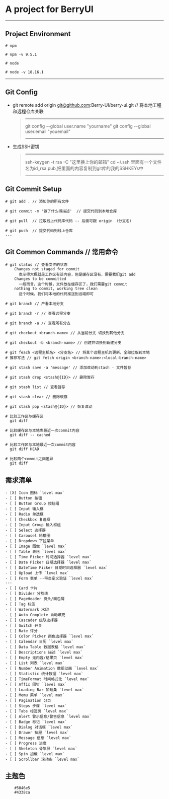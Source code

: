 # A project for BerryUI
---

## Project Environment
```
# npm

# npm -v 9.5.1

# node

# node -v 18.16.1
```
---
## Git Config

  * git remote add origin git@github.com:Berry-UI/berry-ui.git // 将本地工程和远程仓库关联
     > ***
     > git config --global user.name "yourname" 
     > git config --global user.email "youemail" 
     > ***
  * 生成SSH密钥
    > ***
    >ssh-keygen -t rsa -C "这里换上你的邮箱"
    >cd ~/.ssh 里面有一个文件名为id_rsa.pub,把里面的内容复制到git库的我的SSHKEYs中
    > ***
## Git Commit Setup
```
# git add . // 添加你的所有文件

# git commit -m '做了什么得描述'  // 提交代码到本地仓库

# git pull  // 拉取线上代码库代码 -- 后面可跟 origin （分支名）

# git push  // 提交代码到线上仓库 
---
```
## Git Common Commands // 常用命令
```
# git status // 查看文件的状态
    Changes not staged for commit
      表示得大概就是工作区有该内容，但是缓存区没有，需要我们git add
    Changes to be committed
      一般而言，这个时候，文件放在缓存区了，我们需要git commit
    nothing to commit, working tree clean
      这个时候，我们将本地的代码推送到远端即可

# git branch // 产看本地分支

# git branch -r // 查看远程分支

# git branch -a // 查看所有分支

# git checkout <branch-name> // 从当前分支 切换到其他分支

# git checkout -b <branch-name> // 创建并切换到新建分支

# git feach <远程主机名> <分支名> // 将某个远程主机的更新，全部拉取到本地
# 推荐写法 // git fetch origin <branch-name>:<local-branch-name>

# git stash save -a 'message' // 添加改动到stash - 文件暂存

# git stash drop <stash@{ID}> // 删除暂存

# git stash list // 查看暂存

# git stash clear // 删除缓存

# git stash pop <stash@{ID}> // 恢复改动

# 比较工作区与缓存区
  git diff

# 比较缓存区与本地库最近一次commit内容
  git diff -- cached

# 比较工作区与本地最近一次commit内容
  git diff HEAD

# 比较两个commit之间差异
  git diff
```

## 需求清单
```
- [X] Icon 图标 `level max`
- [ ] Button 按钮
- [ ] Button Group 按钮组
- [ ] Input 输入框
- [ ] Radio 单选框
- [ ] Checkbox 复选框
- [ ] Input Group 输入框组
- [ ] Select 选择器
- [ ] Carousel 轮播图
- [ ] Dropdown 下拉菜单
- [ ] Image 图像 `level max`
- [ ] Table 表格 `level max`
- [ ] Time Picker 时间选择器 `level max`
- [ ] Date Picker 日期选择器 `level max`
- [ ] DateTime Picker 日期时间选择器 `level max`
- [ ] Upload 上传 `level max`
- [ ] Form 表单 --带自定义验证 `level max`
---
- [ ] Card 卡片
- [ ] Divider 分割线
- [ ] PageHeader 页头/面包屑
- [ ] Tag 标签
- [ ] Watermark 水印
- [ ] Auto Complete 自动填充
- [ ] Cascader 级联选择器
- [ ] Switch 开关
- [ ] Rate 评分
- [ ] Color Picker 颜色选择器 `level max`
- [ ] Calendar 日历 `level max`
- [ ] Data Table 数据表格 `level max`
- [ ] Descriptions 描述 `level max`
- [ ] Empty 无内容/结果页 `level max`
- [ ] List 列表 `level max`
- [ ] Number Animation 数组动画 `level max`
- [ ] Statistic 统计数据 `level max`
- [ ] TimeFormat 时间格式化 `level max`
- [ ] Affix 固钉 `level max`
- [ ] Loading Bar 加载条 `level max`
- [ ] Memu 菜单 `level max`
- [ ] Pagination 分页 
- [ ] Steps 步骤 `level max`
- [ ] Tabs 标签页 `level max`
- [ ] Alert 警示信息/警告信息 `level max`
- [ ] Badge 标记 `level max`
- [ ] Dialog 对话框 `level max`
- [ ] Drawer 抽屉 `level max`
- [ ] Message 信息 `level max`
- [ ] Progress 进度 
- [ ] Skeleton 骨架屏 `level max`
- [ ] Spin 加载 `level max`
- [ ] Scrollbar 滚动条 `level max`
```
## 主题色
```
    #5046e5 
    #4338ca
```

